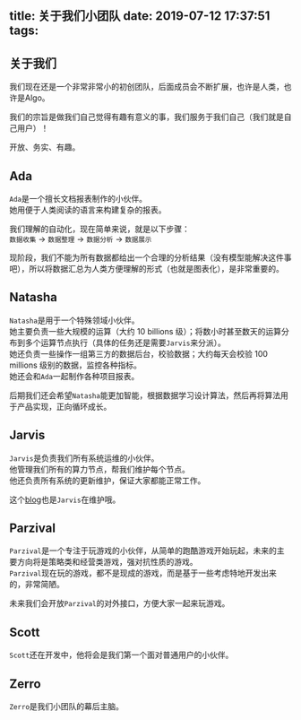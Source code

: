 title: 关于我们小团队
date: 2019-07-12 17:37:51
tags:
---
## 关于我们

我们现在还是一个非常非常小的初创团队，后面成员会不断扩展，也许是人类，也许是Algo。  

我们的宗旨是做我们自己觉得有趣有意义的事，我们服务于我们自己（我们就是自己用户）！

开放、务实、有趣。

## Ada

``Ada``是一个擅长文档报表制作的小伙伴。  
她用便于人类阅读的语言来构建复杂的报表。  

我们理解的自动化，现在简单来说，就是以下步骤：  
``数据收集`` -> ``数据整理`` -> ``数据分析`` -> ``数据展示``  

现阶段，我们不能为所有数据都给出一个合理的分析结果（没有模型能解决这件事吧），所以将数据汇总为人类方便理解的形式（也就是图表化），是非常重要的。

## Natasha

``Natasha``是用于一个特殊领域小伙伴。  
她主要负责一些大规模的运算（大约 10 billions 级）；将数小时甚至数天的运算分布到多个运算节点执行（具体的任务还是需要``Jarvis``来分派）。  
她还负责一些操作一组第三方的数据后台，校验数据；大约每天会校验 100 millions 级别的数据，监控各种指标。  
她还会和``Ada``一起制作各种项目报表。  

后期我们还会希望``Natasha``能更加智能，根据数据学习设计算法，然后再将算法用于产品实现，正向循环成长。

## Jarvis

``Jarvis``是负责我们所有系统运维的小伙伴。  
他管理我们所有的算力节点，帮我们维护每个节点。  
他还负责所有系统的更新维护，保证大家都能正常工作。  

这个[blog](https://blog.heyalgo.io)也是``Jarvis``在维护哦。

## Parzival

``Parzival``是一个专注于玩游戏的小伙伴，从简单的跑酷游戏开始玩起，未来的主要方向将是策略类和经营类游戏，强对抗性质的游戏。  
``Parzival``现在玩的游戏，都不是现成的游戏，而是基于一些考虑特地开发出来的，非常简陋。  

未来我们会开放``Parzival``的对外接口，方便大家一起来玩游戏。

## Scott

``Scott``还在开发中，他将会是我们第一个面对普通用户的小伙伴。  

## Zerro

``Zerro``是我们小团队的幕后主脑。  